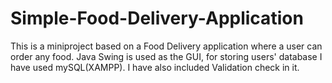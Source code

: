 # Simple-Food-Delivery-Application
This is a miniproject based on a Food Delivery application where a user can order any food.
Java Swing is used as the GUI, for storing users' database I have used mySQL(XAMPP).
I have also included Validation check in it.
